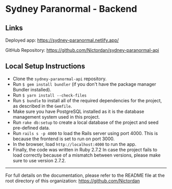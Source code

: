 # Sydney Paranormal - Backend

## Links

Deployed app: https://sydney-paranormal.netlify.app/

GitHub Repository: https://github.com/Nictordan/sydney-paranormal-api

## Local Setup Instructions

- Clone the `sydney-paranormal-api` repository.
- Run `$ gem install bundler` (if you don't have the package manager Bundler installed).
- Run `$ yarn install --check-files`
- Run `$ bundle` to install all of the required dependencies for the project, as described in the `Gemfile`.
- Make sure you have PostgreSQL installed as it is the database management system used in this project.
- Run `rake db:setup` to create a local database of the project and seed pre-defined data.
- Run `rails s -p 4000` to load the Rails server using port 4000. This is because the frontend is set to run on port 3000.
- In the browser, load `http://localhost:4000` to run the app.
- Finally, the code was written in Ruby 2.7.2 In case the project fails to load correctly because of a mismatch between versions, please make sure to use version 2.7.2. 

---
For full details on the documentation, please refer to the README file at the root directory of this organization: https://github.com/Nictordan
